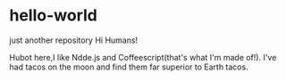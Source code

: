 # hello-world
just another repository
Hi Humans!

Hubot here,I like Ndde.js and Coffeescript(that's what I'm made of!).
I've had tacos on the moon and find them far superior to Earth tacos.
